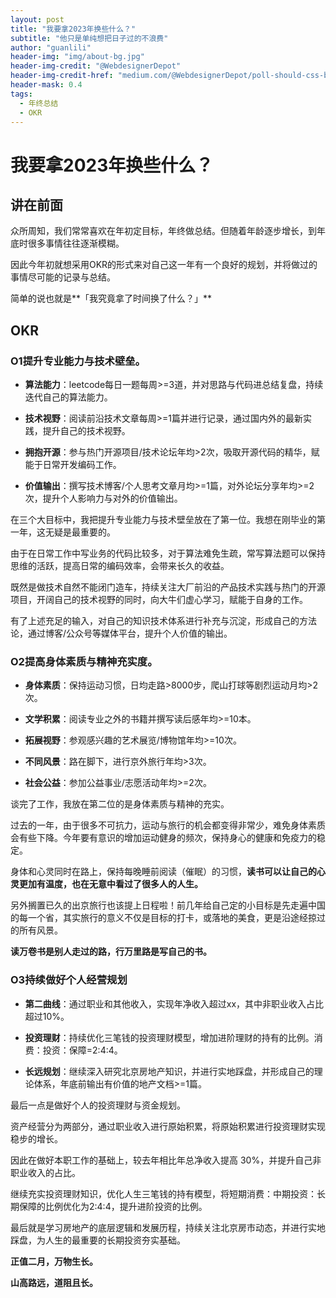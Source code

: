 ```yaml
---
layout: post
title: "我要拿2023年换些什么？"
subtitle: "他只是单纯想把日子过的不浪费"
author: "guanlili"
header-img: "img/about-bg.jpg"
header-img-credit: "@WebdesignerDepot"
header-img-credit-href: "medium.com/@WebdesignerDepot/poll-should-css-become-more-like-a-programming-language-c74eb26a4270"
header-mask: 0.4
tags:
  - 年终总结
  - OKR
---
```


# 我要拿2023年换些什么？

## 讲在前面

众所周知，我们常常喜欢在年初定目标，年终做总结。但随着年龄逐步增长，到年底时很多事情往往逐渐模糊。

因此今年初就想采用OKR的形式来对自己这一年有一个良好的规划，并将做过的事情尽可能的记录与总结。

简单的说也就是**「我究竟拿了时间换了什么？」**

## OKR

### **O1提升专业能力与技术壁垒。**

- **算法能力**：leetcode每日一题每周>=3道，并对思路与代码进总结复盘，持续迭代自己的算法能力。

- **技术视野**：阅读前沿技术文章每周>=1篇并进行记录，通过国内外的最新实践，提升自己的技术视野。

- **拥抱开源**：参与热门开源项目/技术论坛年均>2次，吸取开源代码的精华，赋能于日常开发编码工作。

- **价值输出**：撰写技术博客/个人思考文章月均>=1篇，对外论坛分享年均>=2次，提升个人影响力与对外的价值输出。

在三个大目标中，我把提升专业能力与技术壁垒放在了第一位。我想在刚毕业的第一年，这无疑是最重要的。

由于在日常工作中写业务的代码比较多，对于算法难免生疏，常写算法题可以保持思维的活跃，提高日常的编码效率，会带来长久的收益。

既然是做技术自然不能闭门造车，持续关注大厂前沿的产品技术实践与热门的开源项目，开阔自己的技术视野的同时，向大牛们虚心学习，赋能于自身的工作。

有了上述充足的输入，对自己的知识技术体系进行补充与沉淀，形成自己的方法论，通过博客/公众号等媒体平台，提升个人价值的输出。

### **O2提高身体素质与精神充实度。**

- **身体素质**：保持运动习惯，日均走路>8000步，爬山打球等剧烈运动月均>2次。

- **文学积累**：阅读专业之外的书籍并撰写读后感年均>=10本。

- **拓展视野**：参观感兴趣的艺术展览/博物馆年均>=10次。

- **不同风景**：路在脚下，进行京外旅行年均>3次。

- **社会公益**：参加公益事业/志愿活动年均>=2次。

谈完了工作，我放在第二位的是身体素质与精神的充实。

过去的一年，由于很多不可抗力，运动与旅行的机会都变得非常少，难免身体素质会有些下降。今年要有意识的增加运动健身的频次，保持身心的健康和免疫力的稳定。

身体和心灵同时在路上，保持每晚睡前阅读（催眠）的习惯，**读书可以让自己的心灵更加有温度，也在无意中看过了很多人的人生。**

另外搁置已久的出京旅行也该提上日程啦！前几年给自己定的小目标是先走遍中国的每一个省，其实旅行的意义不仅是目标的打卡，或落地的美食，更是沿途经掠过的所有风景。

**读万卷书是别人走过的路，行万里路是写自己的书。**

### **O3持续做好个人经营规划**

- **第二曲线**：通过职业和其他收入，实现年净收入超过xx，其中非职业收入占比超过10%。

- **投资理财**：持续优化三笔钱的投资理财模型，增加进阶理财的持有的比例。消费：投资：保障=2:4:4。

- **长远规划**：继续深入研究北京房地产知识，并进行实地踩盘，并形成自己的理论体系，年底前输出有价值的地产文档>=1篇。

最后一点是做好个人的投资理财与资金规划。

资产经营分为两部分，通过职业收入进行原始积累，将原始积累进行投资理财实现稳步的增长。

因此在做好本职工作的基础上，较去年相比年总净收入提高 30%，并提升自己非职业收入的占比。

继续充实投资理财知识，优化人生三笔钱的持有模型，将短期消费：中期投资：长期保障的比例优化为2:4:4，提升进阶投资的比例。

最后就是学习房地产的底层逻辑和发展历程，持续关注北京房市动态，并进行实地踩盘，为人生的最重要的长期投资夯实基础。



**正值二月，万物生长。**

**山高路远，道阻且长。**

